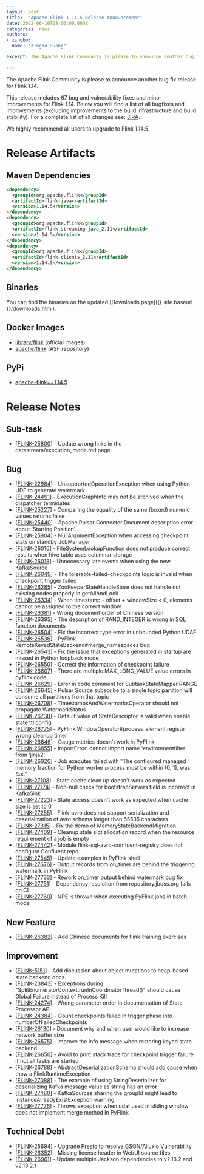 ```yaml
---
layout: post
title:  "Apache Flink 1.14.5 Release Announcement"
date: 2022-06-10T08:00:00.000Z
categories: news
authors:
- xingbo:
  name: "Xingbo Huang"

excerpt: The Apache Flink Community is please to announce another bug fix release for Flink 1.14.

---
```


The Apache Flink Community is please to announce another bug fix release for Flink 1.14.

This release includes 67 bug and vulnerability fixes and minor improvements for Flink 1.14.
Below you will find a list of all bugfixes and improvements (excluding improvements to the build infrastructure and build stability). For a complete list of all changes see:
[JIRA](https://issues.apache.org/jira/secure/ReleaseNote.jspa?projectId=12315522&version=12351388).

We highly recommend all users to upgrade to Flink 1.14.5.

# Release Artifacts

## Maven Dependencies

```xml
<dependency>
  <groupId>org.apache.flink</groupId>
  <artifactId>flink-java</artifactId>
  <version>1.14.5</version>
</dependency>
<dependency>
  <groupId>org.apache.flink</groupId>
  <artifactId>flink-streaming-java_2.11</artifactId>
  <version>1.14.5</version>
</dependency>
<dependency>
  <groupId>org.apache.flink</groupId>
  <artifactId>flink-clients_2.11</artifactId>
  <version>1.14.5</version>
</dependency>
```

## Binaries

You can find the binaries on the updated [Downloads page]({{ site.baseurl }}/downloads.html).

## Docker Images

* [library/flink](https://hub.docker.com/_/flink?tab=tags&page=1&name=1.14.5) (official images)
* [apache/flink](https://hub.docker.com/r/apache/flink/tags?page=1&name=1.14.5) (ASF repository)

## PyPi

* [apache-flink==1.14.5](https://pypi.org/project/apache-flink/1.14.5/)

# Release Notes

<h2>        Sub-task
</h2>
<ul>
<li>[<a href='https://issues.apache.org/jira/browse/FLINK-25800'>FLINK-25800</a>] -         Update wrong links in the datastream/execution_mode.md page.
</li>
</ul>
            
<h2>        Bug
</h2>
<ul>
<li>[<a href='https://issues.apache.org/jira/browse/FLINK-22984'>FLINK-22984</a>] -         UnsupportedOperationException when using Python UDF to generate watermark
</li>
<li>[<a href='https://issues.apache.org/jira/browse/FLINK-24491'>FLINK-24491</a>] -         ExecutionGraphInfo may not be archived when the dispatcher terminates
</li>
<li>[<a href='https://issues.apache.org/jira/browse/FLINK-25227'>FLINK-25227</a>] -         Comparing the equality of the same (boxed) numeric values returns false
</li>
<li>[<a href='https://issues.apache.org/jira/browse/FLINK-25440'>FLINK-25440</a>] -         Apache Pulsar Connector Document description error about 'Starting Position'.
</li>
<li>[<a href='https://issues.apache.org/jira/browse/FLINK-25904'>FLINK-25904</a>] -         NullArgumentException when accessing checkpoint stats on standby JobManager
</li>
<li>[<a href='https://issues.apache.org/jira/browse/FLINK-26016'>FLINK-26016</a>] -         FileSystemLookupFunction does not produce correct results when hive table uses columnar storage
</li>
<li>[<a href='https://issues.apache.org/jira/browse/FLINK-26018'>FLINK-26018</a>] -         Unnecessary late events when using the new KafkaSource
</li>
<li>[<a href='https://issues.apache.org/jira/browse/FLINK-26049'>FLINK-26049</a>] -         The tolerable-failed-checkpoints logic is invalid when checkpoint trigger failed
</li>
<li>[<a href='https://issues.apache.org/jira/browse/FLINK-26285'>FLINK-26285</a>] -         ZooKeeperStateHandleStore does not handle not existing nodes properly in getAllAndLock
</li>
<li>[<a href='https://issues.apache.org/jira/browse/FLINK-26334'>FLINK-26334</a>] -         When timestamp - offset + windowSize < 0, elements cannot be assigned to the correct window
</li>
<li>[<a href='https://issues.apache.org/jira/browse/FLINK-26381'>FLINK-26381</a>] -         Wrong document order of Chinese version
</li>
<li>[<a href='https://issues.apache.org/jira/browse/FLINK-26395'>FLINK-26395</a>] -         The description of RAND_INTEGER is wrong in SQL function documents
</li>
<li>[<a href='https://issues.apache.org/jira/browse/FLINK-26504'>FLINK-26504</a>] -         Fix the incorrect type error in unbounded Python UDAF
</li>
<li>[<a href='https://issues.apache.org/jira/browse/FLINK-26536'>FLINK-26536</a>] -         PyFlink RemoteKeyedStateBackend#merge_namespaces bug
</li>
<li>[<a href='https://issues.apache.org/jira/browse/FLINK-26543'>FLINK-26543</a>] -         Fix the issue that exceptions generated in startup are missed in Python loopback mode
</li>
<li>[<a href='https://issues.apache.org/jira/browse/FLINK-26550'>FLINK-26550</a>] -         Correct the information of checkpoint failure 
</li>
<li>[<a href='https://issues.apache.org/jira/browse/FLINK-26607'>FLINK-26607</a>] -         There are multiple MAX_LONG_VALUE value errors in pyflink code
</li>
<li>[<a href='https://issues.apache.org/jira/browse/FLINK-26629'>FLINK-26629</a>] -         Error in code comment for SubtaskStateMapper.RANGE
</li>
<li>[<a href='https://issues.apache.org/jira/browse/FLINK-26645'>FLINK-26645</a>] -         Pulsar Source subscribe to a single topic partition will consume all partitions from that topic 
</li>
<li>[<a href='https://issues.apache.org/jira/browse/FLINK-26708'>FLINK-26708</a>] -         TimestampsAndWatermarksOperator should not propagate WatermarkStatus
</li>
<li>[<a href='https://issues.apache.org/jira/browse/FLINK-26738'>FLINK-26738</a>] -         Default value of StateDescriptor is valid when enable state ttl config
</li>
<li>[<a href='https://issues.apache.org/jira/browse/FLINK-26775'>FLINK-26775</a>] -         PyFlink WindowOperator#process_element register wrong cleanup timer
</li>
<li>[<a href='https://issues.apache.org/jira/browse/FLINK-26846'>FLINK-26846</a>] -         Gauge metrics doesn't work in PyFlink
</li>
<li>[<a href='https://issues.apache.org/jira/browse/FLINK-26855'>FLINK-26855</a>] -         ImportError: cannot import name 'environmentfilter' from 'jinja2'
</li>
<li>[<a href='https://issues.apache.org/jira/browse/FLINK-26920'>FLINK-26920</a>] -         Job executes failed with "The configured managed memory fraction for Python worker process must be within (0, 1], was: %s."
</li>
<li>[<a href='https://issues.apache.org/jira/browse/FLINK-27108'>FLINK-27108</a>] -         State cache clean up doesn't work as expected
</li>
<li>[<a href='https://issues.apache.org/jira/browse/FLINK-27174'>FLINK-27174</a>] -         Non-null check for bootstrapServers field is incorrect in KafkaSink
</li>
<li>[<a href='https://issues.apache.org/jira/browse/FLINK-27223'>FLINK-27223</a>] -         State access doesn't work as expected when cache size is set to 0
</li>
<li>[<a href='https://issues.apache.org/jira/browse/FLINK-27255'>FLINK-27255</a>] -         Flink-avro does not support serialization and deserialization of avro schema longer than 65535 characters
</li>
<li>[<a href='https://issues.apache.org/jira/browse/FLINK-27315'>FLINK-27315</a>] -         Fix the demo of MemoryStateBackendMigration
</li>
<li>[<a href='https://issues.apache.org/jira/browse/FLINK-27409'>FLINK-27409</a>] -         Cleanup stale slot allocation record when the resource requirement of a job is empty
</li>
<li>[<a href='https://issues.apache.org/jira/browse/FLINK-27442'>FLINK-27442</a>] -         Module flink-sql-avro-confluent-registry does not configure Confluent repo
</li>
<li>[<a href='https://issues.apache.org/jira/browse/FLINK-27545'>FLINK-27545</a>] -         Update examples in PyFlink shell
</li>
<li>[<a href='https://issues.apache.org/jira/browse/FLINK-27676'>FLINK-27676</a>] -         Output records from on_timer are behind the triggering watermark in PyFlink
</li>
<li>[<a href='https://issues.apache.org/jira/browse/FLINK-27733'>FLINK-27733</a>] -         Rework on_timer output behind watermark bug fix
</li>
<li>[<a href='https://issues.apache.org/jira/browse/FLINK-27751'>FLINK-27751</a>] -         Dependency resolution from repository.jboss.org fails on CI
</li>
<li>[<a href='https://issues.apache.org/jira/browse/FLINK-27760'>FLINK-27760</a>] -         NPE is thrown when executing PyFlink jobs in batch mode
</li>
</ul>
        
<h2>        New Feature
</h2>
<ul>
<li>[<a href='https://issues.apache.org/jira/browse/FLINK-26382'>FLINK-26382</a>] -         Add Chinese documents for flink-training exercises
</li>
</ul>
        
<h2>        Improvement
</h2>
<ul>
<li>[<a href='https://issues.apache.org/jira/browse/FLINK-5151'>FLINK-5151</a>] -         Add discussion about object mutations to heap-based state backend docs.
</li>
<li>[<a href='https://issues.apache.org/jira/browse/FLINK-23843'>FLINK-23843</a>] -         Exceptions during "SplitEnumeratorContext.runInCoordinatorThread()" should cause Global Failure instead of Process Kill
</li>
<li>[<a href='https://issues.apache.org/jira/browse/FLINK-24274'>FLINK-24274</a>] -         Wrong parameter order in documentation of State Processor API 
</li>
<li>[<a href='https://issues.apache.org/jira/browse/FLINK-24384'>FLINK-24384</a>] -         Count checkpoints failed in trigger phase into numberOfFailedCheckpoints
</li>
<li>[<a href='https://issues.apache.org/jira/browse/FLINK-26130'>FLINK-26130</a>] -         Document why and when user would like to increase network buffer size
</li>
<li>[<a href='https://issues.apache.org/jira/browse/FLINK-26575'>FLINK-26575</a>] -         Improve the info message when restoring keyed state backend
</li>
<li>[<a href='https://issues.apache.org/jira/browse/FLINK-26650'>FLINK-26650</a>] -         Avoid to print stack trace for checkpoint trigger failure if not all tasks are started
</li>
<li>[<a href='https://issues.apache.org/jira/browse/FLINK-26788'>FLINK-26788</a>] -         AbstractDeserializationSchema should add cause when thow a FlinkRuntimeException
</li>
<li>[<a href='https://issues.apache.org/jira/browse/FLINK-27088'>FLINK-27088</a>] -         The example of using StringDeserializer for deserializing Kafka message value as string has an error
</li>
<li>[<a href='https://issues.apache.org/jira/browse/FLINK-27480'>FLINK-27480</a>] -         KafkaSources sharing the groupId might lead to InstanceAlreadyExistException warning
</li>
<li>[<a href='https://issues.apache.org/jira/browse/FLINK-27776'>FLINK-27776</a>] -         Throws exception when udaf used in sliding window does not implement merge method in PyFlink
</li>
</ul>
                                                                                                                        
<h2>        Technical Debt
</h2>
<ul>
<li>[<a href='https://issues.apache.org/jira/browse/FLINK-25694'>FLINK-25694</a>] -         Upgrade Presto to resolve GSON/Alluxio Vulnerability
</li>
<li>[<a href='https://issues.apache.org/jira/browse/FLINK-26352'>FLINK-26352</a>] -         Missing license header in WebUI source files
</li>
<li>[<a href='https://issues.apache.org/jira/browse/FLINK-26961'>FLINK-26961</a>] -         Update multiple Jackson dependencies to v2.13.2 and v2.13.2.1
</li>
</ul>
